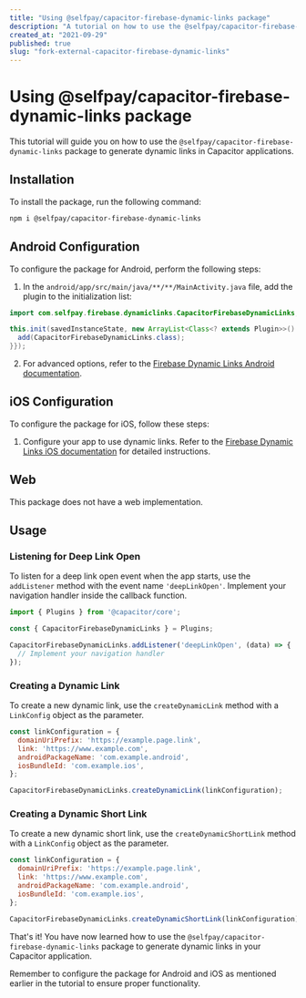 ```yaml
---
title: "Using @selfpay/capacitor-firebase-dynamic-links package"
description: "A tutorial on how to use the @selfpay/capacitor-firebase-dynamic-links package to generate dynamic links in Capacitor applications."
created_at: "2021-09-29"
published: true
slug: "fork-external-capacitor-firebase-dynamic-links"
---
```


# Using @selfpay/capacitor-firebase-dynamic-links package

This tutorial will guide you on how to use the `@selfpay/capacitor-firebase-dynamic-links` package to generate dynamic links in Capacitor applications.

## Installation

To install the package, run the following command:

```bash
npm i @selfpay/capacitor-firebase-dynamic-links
```

## Android Configuration

To configure the package for Android, perform the following steps:

1. In the `android/app/src/main/java/**/**/MainActivity.java` file, add the plugin to the initialization list:

```java
import com.selfpay.firebase.dynamiclinks.CapacitorFirebaseDynamicLinks;

this.init(savedInstanceState, new ArrayList<Class<? extends Plugin>>() {{
  add(CapacitorFirebaseDynamicLinks.class);
}});
```

2. For advanced options, refer to the [Firebase Dynamic Links Android documentation](https://firebase.google.com/docs/dynamic-links/android/create).

## iOS Configuration

To configure the package for iOS, follow these steps:

1. Configure your app to use dynamic links. Refer to the [Firebase Dynamic Links iOS documentation](https://firebase.google.com/docs/dynamic-links/ios/receive) for detailed instructions.

## Web

This package does not have a web implementation.

## Usage

### Listening for Deep Link Open

To listen for a deep link open event when the app starts, use the `addListener` method with the event name `'deepLinkOpen'`. Implement your navigation handler inside the callback function.

```javascript
import { Plugins } from '@capacitor/core';

const { CapacitorFirebaseDynamicLinks } = Plugins;

CapacitorFirebaseDynamicLinks.addListener('deepLinkOpen', (data) => {
  // Implement your navigation handler
});
```

### Creating a Dynamic Link

To create a new dynamic link, use the `createDynamicLink` method with a `LinkConfig` object as the parameter.

```javascript
const linkConfiguration = {
  domainUriPrefix: 'https://example.page.link',
  link: 'https://www.example.com',
  androidPackageName: 'com.example.android',
  iosBundleId: 'com.example.ios',
};

CapacitorFirebaseDynamicLinks.createDynamicLink(linkConfiguration);
```

### Creating a Dynamic Short Link

To create a new dynamic short link, use the `createDynamicShortLink` method with a `LinkConfig` object as the parameter.

```javascript
const linkConfiguration = {
  domainUriPrefix: 'https://example.page.link',
  link: 'https://www.example.com',
  androidPackageName: 'com.example.android',
  iosBundleId: 'com.example.ios',
};

CapacitorFirebaseDynamicLinks.createDynamicShortLink(linkConfiguration);
```

That's it! You have now learned how to use the `@selfpay/capacitor-firebase-dynamic-links` package to generate dynamic links in your Capacitor application.

Remember to configure the package for Android and iOS as mentioned earlier in the tutorial to ensure proper functionality.
